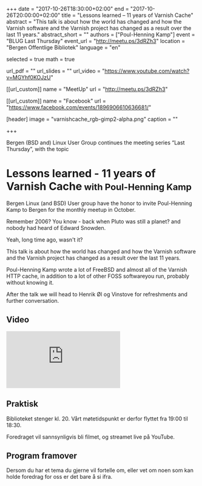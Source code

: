 +++
date = "2017-10-26T18:30:00+02:00"
end = "2017-10-26T20:00:00+02:00"
title = "Lessons learned – 11 years of Varnish Cache"
abstract = "This talk is about how the world has changed and how the Varnish software and the Varnish project has changed as a result over the last 11 years."
abstract_short = ""
authors = ["Poul-Henning Kamp"]
event = "BLUG Last Thursday"
event_url = "http://meetu.ps/3dRZh3"
location = "Bergen Offentlige Bibliotek"
language = "en"

selected = true
math = true

url_pdf = ""
url_slides = ""
url_video = "https://www.youtube.com/watch?v=MGYhf0KOJzU"


[[url_custom]]
name = "MeetUp"
url = "http://meetu.ps/3dRZh3"


[[url_custom]]
name = "Facebook"
url = "https://www.facebook.com/events/1896906610636681/"

[header]
image = "varnishcache_rgb-gimp2-alpha.png"
caption = ""

+++

Bergen (BSD and) Linux User Group continues the meeting series “Last Thursday”,
with the topic
<h1 class="flex"><span>Lessons learned - 11 years of Varnish Cache</span><small>
with Poul-Henning Kamp
</small></h1>

Bergen Linux (and BSD) User group have the honor to invite Poul-Henning Kamp to Bergen for the monthly meetup in October.

Remember 2006? You know - back when Pluto was still a planet? and nobody had heard of Edward Snowden.

Yeah, long time ago, wasn't it?

This talk is about how the world has changed and how the Varnish software and the Varnish project has changed as a result over the last 11 years.

Poul-Henning Kamp wrote a lot of FreeBSD and almost all of the Varnish HTTP cache, in addition to a lot of other FOSS softwareyou run, probably without knowing it.

After the talk we will head to Henrik Øl og Vinstove for refreshments and further conversation. 

## Video

<div class="video"><iframe src="https://www.youtube.com/embed/MGYhf0KOJzU" frameborder="0" allowfullscreen></iframe></div>

## Praktisk
Biblioteket stenger kl. 20. Vårt møtetidspunkt er derfor flyttet fra 19:00 til 18:30. 

Foredraget vil sannsynligvis bli filmet, og streamet live på YouTube.

## Program framover
Dersom du har et tema du gjerne vil fortelle om, eller vet om noen som kan holde foredrag for oss er det bare å si ifra.
